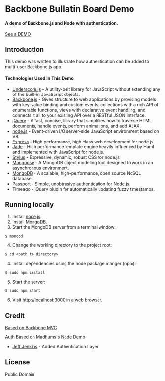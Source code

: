 Backbone Bullatin Board Demo
===================

#### A demo of Backbone.js and Node with authentication.

[See a DEMO](http://sfdevlabs.com:3000/)

## Introduction

This demo was written to illustrate how authentication can be added to multi-user Backbone.js app.

#### Technologies Used In This Demo

- [Underscore.js](http://documentcloud.github.com/underscore/) - A utility-belt library for JavaScript without extending any of the built-in JavaScript objects.
- [Backbone.js](http://documentcloud.github.com/backbone/) - Gives structure to web applications by providing models with key-value binding and custom events, collections with a rich API of enumerable functions, views with declarative event handling, and connects it all to your existing API over a RESTful JSON interface.
- [jQuery](http://jquery.com/) - A fast, concise, library that simplifies how to traverse HTML documents, handle events, perform animations, and add AJAX.
- [node.js](http://nodejs.org/) - Event-driven I/O server-side JavaScript environment based on V8.
- [Express](http://expressjs.com/) - High performance, high class web development for node.js.
- [Jade](http://jade-lang.com/) - High performance template engine heavily influenced by Haml and implemented with JavaScript for node.js.
- [Stylus](http://learnboost.github.com/stylus/) - Expressive, dynamic, robust CSS for node.js
- [Mongoose](http://mongoosejs.com/) - A MongoDB object modeling tool designed to work in an asynchronous environment.
- [MongoDB](http://www.mongodb.org/) - A scalable, high-performance, open source NoSQL database.
- [Passport](http://passportjs.org/) - Simple, unobtrusive authentication for Node.js.
- [Timeago](http://timeago.yarp.com/) - jQuery plugin for automatically updating fuzzy timestamps.



## Running locally

1. Install [node.js](http://nodejs.org/#download).
2. Install [MongoDB](http://www.mongodb.org/downloads).
3. Start the MongoDB server from a terminal window:
```
$ mongod
```
4. Change the working directory to the project root:
```
$ cd <path to directory>
```
4. Install dependencies using the node package manger (npm):
```
$ sudo npm install
```
5. Start the server:
```
$ sudo npm start
```
6. Visit [http://localhost:3000](http://localhost:3000) in a web browser.

## Credit

[Based on Backbone MVC](https://github.com/jamesor/todomvc/tree/939bf7a47d297562cfb61c453320dea281e24e83/labs/architecture-examples/backbone_node_mongo)

[Auth Based on Madhums's Node Demo](https://github.com/madhums/nodejs-express-mongoose-demo)

- [Jeff Jenkins](http://jenkinsj.com/) - Added Authentication Layer

## License

Public Domain
